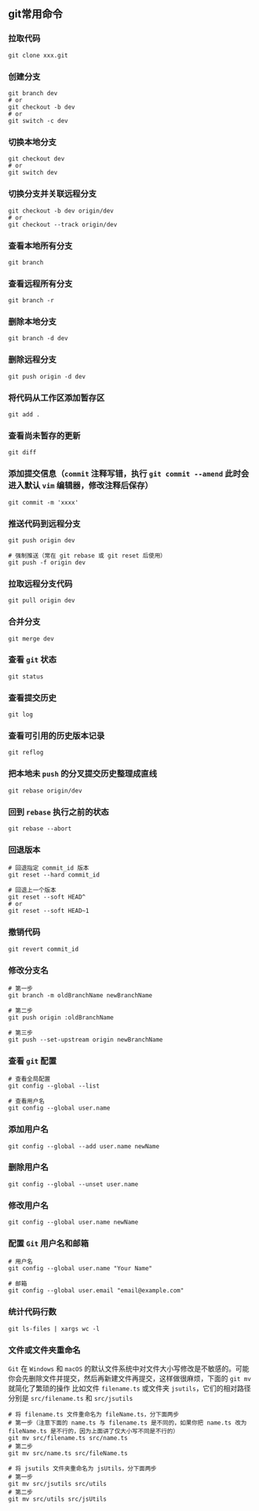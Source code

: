 ## git常用命令

### 拉取代码

```
git clone xxx.git
```

### 创建分支

```
git branch dev
# or
git checkout -b dev
# or
git switch -c dev
```

### 切换本地分支

```
git checkout dev
# or
git switch dev
```

### 切换分支并关联远程分支

```
git checkout -b dev origin/dev
# or
git checkout --track origin/dev
```

### 查看本地所有分支

```
git branch
```

### 查看远程所有分支

```
git branch -r
```

### 删除本地分支

```
git branch -d dev
```

### 删除远程分支

```
git push origin -d dev
```

### 将代码从工作区添加暂存区

```
git add .
```

### 查看尚未暂存的更新

```
git diff
```

### 添加提交信息（`commit` 注释写错，执行 `git commit --amend` 此时会进入默认 `vim` 编辑器，修改注释后保存）

```
git commit -m 'xxxx'
```

### 推送代码到远程分支

```
git push origin dev

# 强制推送（常在 git rebase 或 git reset 后使用）
git push -f origin dev
```

### 拉取远程分支代码

```
git pull origin dev
```

### 合并分支

```
git merge dev
```

###  查看 `git` 状态

```
git status
```

### 查看提交历史

```
git log
```

### 查看可引用的历史版本记录

```
git reflog
```

### 把本地未 `push` 的分叉提交历史整理成直线

```
git rebase origin/dev
```

### 回到 `rebase` 执行之前的状态

```
git rebase --abort
```

### 回退版本

```
# 回退指定 commit_id 版本
git reset --hard commit_id

# 回退上一个版本
git reset --soft HEAD^
# or
git reset --soft HEAD~1
```

###  撤销代码

```
git revert commit_id
```

### 修改分支名

```
# 第一步
git branch -m oldBranchName newBranchName

# 第二步
git push origin :oldBranchName

# 第三步
git push --set-upstream origin newBranchName
```

### 查看 `git` 配置

```
# 查看全局配置
git config --global --list

# 查看用户名
git config --global user.name
```

###  添加用户名

```
git config --global --add user.name newName
```

### 删除用户名

```
git config --global --unset user.name
```

###  修改用户名

```
git config --global user.name newName
```

### 配置 `Git` 用户名和邮箱

```
# 用户名
git config --global user.name "Your Name"

# 邮箱
git config --global user.email "email@example.com"
```

### 统计代码行数

```
git ls-files | xargs wc -l
```

### 文件或文件夹重命名

`Git` 在 `Windows` 和 `macOS` 的默认文件系统中对文件大小写修改是不敏感的。可能你会先删除文件并提交，然后再新建文件再提交，这样做很麻烦，下面的 `git mv` 就简化了繁琐的操作
比如文件 `filename.ts` 或文件夹 `jsutils`，它们的相对路径分别是 `src/filename.ts` 和 `src/jsutils`

```
# 将 filename.ts 文件重命名为 fileName.ts，分下面两步
# 第一步（注意下面的 name.ts 与 filename.ts 是不同的，如果你把 name.ts 改为 fileName.ts 是不行的，因为上面讲了仅大小写不同是不行的）
git mv src/filename.ts src/name.ts
# 第二步
git mv src/name.ts src/fileName.ts

# 将 jsutils 文件夹重命名为 jsUtils，分下面两步
# 第一步
git mv src/jsutils src/utils
# 第二步
git mv src/utils src/jsUtils
```

## 